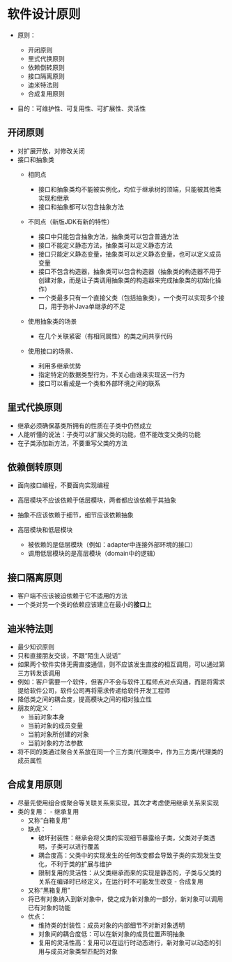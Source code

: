 # 软件设计原则
   - 原则：
        - 开闭原则
        - 里式代换原则
        - 依赖倒转原则
        - 接口隔离原则
        - 迪米特法则
        - 合成复用原则
        
   - 目的：可维护性、可复用性、可扩展性、灵活性

## 开闭原则
  - 对扩展开放，对修改关闭
  - 接口和抽象类
    - 相同点
        - 接口和抽象类均不能被实例化，均位于继承树的顶端，只能被其他类实现和继承
        - 接口和抽象都可以包含抽象方法
        
    - 不同点（新版JDK有新的特性）
        - 接口中只能包含抽象方法，抽象类可以包含普通方法
        - 接口不能定义静态方法，抽象类可以定义静态方法
        - 接口只能定义静态变量，抽象类可以定义静态变量，也可以定义成员变量
        - 接口不包含构造器，抽象类可以包含构造器（抽象类的构造器不用于创建对象，而是让子类调用抽象类的构造器来完成抽象类的初始化操作）
        - 一个类最多只有一个直接父类（包括抽象类），一个类可以实现多个接口，用于弥补Java单继承的不足
    
    - 使用抽象类的场景
        - 在几个关联紧密（有相同属性）的类之间共享代码
     
    - 使用接口的场景、
        - 利用多继承优势
        - 指定特定的数据类型行为，不关心由谁来实现这一行为
        - 接口可以看成是一个类和外部环境之间的联系

## 里式代换原则
  - 继承必须确保基类所拥有的性质在子类中仍然成立
  - 人能听懂的说法：子类可以扩展父类的功能，但不能改变父类的功能
  - 在子类添加新方法，不要重写父类的方法
  
## 依赖倒转原则
   - 面向接口编程，不要面向实现编程
   - 高层模块不应该依赖于低层模块，两者都应该依赖于其抽象
   - 抽象不应该依赖于细节，细节应该依赖抽象
   
   - 高层模块和低层模块
     - 被依赖的是低层模块（例如：adapter中连接外部环境的接口）
     - 调用低层模块的是高层模块（domain中的逻辑）
   
   
## 接口隔离原则
   - 客户端不应该被迫依赖于它不适用的方法
   - 一个类对另一个类的依赖应该建立在最小的**接口**上 

## 迪米特法则
   - 最少知识原则
   - 只和直接朋友交谈，不跟“陌生人说话”
   - 如果两个软件实体无需直接通信，则不应该发生直接的相互调用，可以通过第三方转发该调用
   - 例如：客户需要一个软件，但客户不会与软件工程师点对点沟通，而是将需求提给软件公司，软件公司再将需求传递给软件开发工程师
   - 降低类之间的耦合度，提高模块之间的相对独立性
   - 朋友的定义：
        - 当前对象本身
        - 当前对象的成员变量
        - 当前对象所创建的对象
        - 当前对象的方法参数
   - 将不同的类通过聚合关系放在同一个三方类/代理类中，作为三方类/代理类的成员属性
   
## 合成复用原则
   - 尽量先使用组合或聚合等关联关系来实现，其次才考虑使用继承关系来实现
   - 类的复用：
    - 继承复用
        - 又称“白箱复用”
        - 缺点：
            - 破坏封装性：继承会将父类的实现细节暴露给子类，父类对子类透明，子类可以进行覆盖
            - 耦合度高：父类中的实现发生的任何改变都会导致子类的实现发生变化，不利于类的扩展与维护
            - 限制复用的灵活性：从父类继承而来的实现是静态的，子类与父类的关系在编译时已经定义，在运行时不可能发生改变
    - 合成复用
        - 又称“黑箱复用”
        - 将已有对象纳入到新对象中，使之成为新对象的一部分，新对象可以调用已有对象的功能
        - 优点：
            - 维持类的封装性：成员对象的内部细节不对新对象透明
            - 对象间的耦合度低：可以在新对象的成员位置声明抽象
            - 复用的灵活性高：复用可以在运行时动态进行，新对象可以动态的引用与成员对象类型匹配的对象